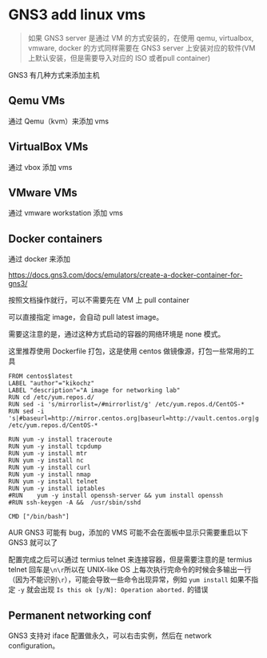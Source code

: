 # GNS3 add linux vms

> 如果 GNS3 server 是通过 VM 的方式安装的，在使用 qemu, virtualbox, vmware, docker 的方式同样需要在 GNS3 server 上安装对应的软件(VM上默认安装，但是需要导入对应的 ISO 或者pull container)

GNS3 有几种方式来添加主机

## Qemu VMs

通过 Qemu（kvm）来添加 vms

## VirtualBox VMs

通过 vbox 添加 vms

## VMware VMs

通过 vmware workstation 添加 vms

## Docker containers

通过 docker 来添加

https://docs.gns3.com/docs/emulators/create-a-docker-container-for-gns3/

按照文档操作就行，可以不需要先在 VM 上 pull container

可以直接指定 image，会自动 pull latest image。

需要这注意的是，通过这种方式启动的容器的网络环境是 none 模式。

这里推荐使用 Dockerfile 打包，这是使用 centos 做镜像源，打包一些常用的工具

```
FROM centos$latest
LABEL "author"="kikochz"
LABEL "description"="A image for networking lab"
RUN cd /etc/yum.repos.d/
RUN sed -i 's/mirrorlist=/#mirrorlist/g' /etc/yum.repos.d/CentOS-*
RUN sed -i 's|#baseurl=http://mirror.centos.org|baseurl=http://vault.centos.org|g' /etc/yum.repos.d/CentOS-*

RUN yum -y install traceroute 
RUN yum -y install tcpdump 
RUN yum -y install mtr
RUN yum -y install nc
RUN yum -y install curl
RUN yum -y install nmap
RUN yum -y install telnet
RUN yum -y install iptables
#RUN    yum -y install openssh-server && yum install openssh
#RUN ssh-keygen -A &&  /usr/sbin/sshd

CMD ["/bin/bash"]
```

AUR GNS3 可能有 bug，添加的 VMS 可能不会在面板中显示只需要重启以下 GNS3 就可以了

配置完成之后可以通过 termius telnet 来连接容器，但是需要注意的是 termius telnet 回车是`\n\r`所以在 UNIX-like OS 上每次执行完命令的时候会多输出一行 （因为不能识别`\r`），可能会导致一些命令出现异常，例如 `yum install` 如果不指定 `-y` 就会出现 `Is this ok [y/N]: Operation aborted.` 的错误

## Permanent networking conf

GNS3 支持对 iface 配置做永久，可以右击实例，然后在 network configuration。
